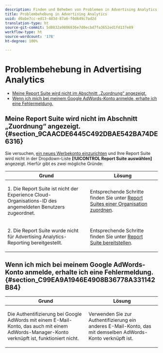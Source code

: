 ```yaml
---
description: Finden und Beheben von Problemen in Advertising Analytics.
title: Problembehebung in Advertising Analytics
uuid: d0abe7cc-ed13-4d3d-87a6-f0d649c7ad2d
translation-type: ht
source-git-commit: 5d8032a9806836e7d0ecbd7fa3652ed1fd137e89
workflow-type: ht
source-wordcount: '178'
ht-degree: 100%

---
```



# Problembehebung in Advertising Analytics

* [Meine Report Suite wird nicht im Abschnitt „Zuordnung“ angezeigt.](/help/integrate/c-advertising-analytics/c-adanalytics-workflow/aa-troubleshooting.md#section_9CAACDE6445C492DBAE542BA74DE6316)
* [Wenn ich mich bei meinem Google AdWords-Konto anmelde, erhalte ich eine Fehlermeldung.](/help/integrate/c-advertising-analytics/c-adanalytics-workflow/aa-troubleshooting.md#section_C99EA9A1946E4908B36778A331142B84)

## Meine Report Suite wird nicht im Abschnitt „Zuordnung“ angezeigt. {#section_9CAACDE6445C492DBAE542BA74DE6316}

Sie versuchen, [ein neues Werbekonto einzurichten](/help/integrate/c-advertising-analytics/c-adanalytics-workflow/aa-create-ad-account.md) und Ihre Report Suite wird nicht in der Dropdown-Liste **[!UICONTROL Report Suite auswählen]** angezeigt. Hierfür gibt es zwei mögliche Gründe:

<table id="table_271D7E817B4C44818717A47C3223E592"> 
 <thead> 
  <tr> 
   <th colname="col1" class="entry"> Grund </th> 
   <th colname="col2" class="entry"> Lösung </th> 
  </tr>
 </thead>
 <tbody> 
  <tr> 
   <td colname="col1"> <p>1. Die Report Suite ist nicht der Experience Cloud-Organisations-ID des angemeldeten Benutzers zugeordnet. </p> </td> 
   <td colname="col2"> <p>Entsprechende Schritte finden Sie unter <a href="https://docs.adobe.com/content/help/de-DE/core-services/interface/about-core-services/report-suite-mapping.html"  >Report Suites einer Organisation zuordnen</a>. </p> </td> 
  </tr> 
  <tr> 
   <td colname="col1"> <p>2. Die Report Suite wurde nicht für Advertising Analytics-Reporting bereitgestellt. </p> </td> 
   <td colname="col2"> <p>Entsprechende Schritte finden Sie unter <a href="/help/integrate/c-advertising-analytics/c-adanalytics-workflow/aa-provision-rs.md"  >Report Suite bereitstellen</a>. </p> </td> 
  </tr> 
 </tbody> 
</table>

## Wenn ich mich bei meinem Google AdWords-Konto anmelde, erhalte ich eine Fehlermeldung. {#section_C99EA9A1946E4908B36778A331142B84}

<table id="table_F1C1192BF40C43CE8600B1BB417A7269"> 
 <thead> 
  <tr> 
   <th colname="col1" class="entry"> Grund </th> 
   <th colname="col2" class="entry"> Lösung </th> 
  </tr>
 </thead>
 <tbody> 
  <tr> 
   <td colname="col1"> <p>Die Authentifizierung bei Google AdWords mit einem E-Mail-Konto, das auch mit einem AdWords-Manager-Konto verknüpft ist, funktioniert nicht. </p> </td> 
   <td colname="col2"> <p>Verwenden Sie zur Authentifizierung ein anderes E-Mail-Konto, das mit demselben AdWords-Konto verknüpft ist. </p> </td> 
  </tr> 
 </tbody> 
</table>

